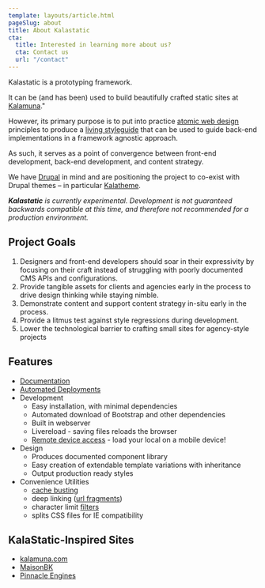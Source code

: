 ```yaml
---
template: layouts/article.html
pageSlug: about
title: About Kalastatic
cta:
  title: Interested in learning more about us?
  cta: Contact us
  url: "/contact"
---
```

Kalastatic is a prototyping framework.

It can be (and has been) used to build beautifully crafted static sites at [Kalamuna](https://www.kalamuna.com)."

However, its primary purpose is to put into practice [atomic web design](http://bradfrost.com/blog/post/atomic-web-design) principles to produce a [living styleguide](http://www.webdesignerdepot.com/2014/09/how-to-make-your-code-easily-maintainable-with-living-style-guides) that can be used to guide back-end implementations in a framework agnostic approach.

As such, it serves as a point of convergence between front-end development, back-end development, and content strategy.

We have [Drupal](https://www.drupal.org) in mind and are positioning the project to co-exist with Drupal themes – in particular [Kalatheme](https://www.drupal.org/project/kalatheme).

_**Kalastatic** is currently experimental.
Development is not guaranteed backwards compatible at this time, and therefore not recommended for a production environment._


## Project Goals

1. Designers and front-end developers should soar in their expressivity by focusing on their craft instead of struggling with poorly documented CMS APIs and configurations.
1. Provide tangible assets for clients and agencies early in the process to drive design thinking while staying nimble.
1. Demonstrate content and support content strategy in-situ early in the process.
1. Provide a litmus test against style regressions during development.
1. Lower the technological barrier to crafting small sites for agency-style projects


## Features

* [Documentation](https://github.com/kalamuna/kalastatic/wiki/)
* [Automated Deployments](https://github.com/kalamuna/kalastatic/wiki/Depolyment)
* Development
  * Easy installation, with minimal dependencies
  * Automated download of Bootstrap and other dependencies
  * Built in webserver
  * Livereload - saving files reloads the browser
  * [Remote device access](https://github.com/kalamuna/kalastatic/wiki/Testing-via-other-devices) - load your local on a mobile device!
* Design
  * Produces documented component library
  * Easy creation of extendable template variations with inheritance
  * Output production ready styles
* Convenience Utilities
  * [cache busting](https://github.com/kalamuna/kalastatic/wiki/Cache-Busting)
  * deep linking ([url fragments](https://github.com/kalamuna/kalastatic/wiki/Fragment-Identifiers))
  * character limit [filters](https://github.com/kalamuna/kalastatic/wiki/Filters)
  * splits CSS files for IE compatibility


## KalaStatic-Inspired Sites
* [kalamuna.com](http://kalamuna.com)
* [MaisonBK](http://maisonbk.ca)
* [Pinnacle Engines](http://pinnacle-engines.com)
